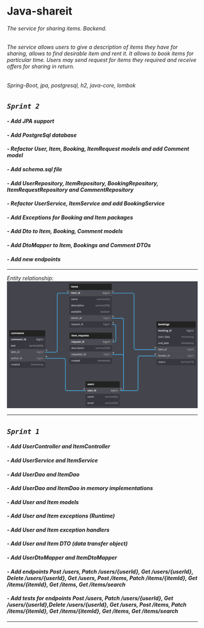 # **Java-shareit**

###### The service for sharing items. Backend.
###### The service allows users to give a description of items they have for sharing, allows to find desirable item and rent it. It allows to book items for particular time. Users may send request for items they required and receive offers for sharing in return.
###### Spring-Boot, jpa, postgresql, h2, java-core, lombok

## *`Sprint 2`*
#### *- Add JPA support*
#### *- Add PostgreSql database*
#### *- Refactor User, Item, Booking, ItemRequest models and add Comment model*
#### *- Add schema.sql file*
#### *- Add UserRepository, ItemRepository, BookingRepository, ItemRequestRepository and CommentRepository*
#### *- Refactor UserService, ItemService and add BookingService*
#### *- Add Exceptions for Booking and Item packages*
#### *- Add Dto to Item, Booking, Comment models*
#### *- Add DtoMapper to Item, Bookings and Comment DTOs*
#### *- Add new endpoints*
___
*Entity relationship*:  
![Entity relationship](/ER/ER.png)
___

## *`Sprint 1`*
#### *- Add UserController and ItemController*
#### *- Add UserService and ItemService*
#### *- Add UserDao and ItemDao*
#### *- Add UserDao and ItemDao in memory implementations*
#### *- Add User and Item models*
#### *- Add User and Item exceptions (Runtime)*
#### *- Add User and Item exception handlers*
#### *- Add User and Item DTO (data transfer object)*
#### *- Add UserDtoMapper and ItemDtoMapper*
#### *- Add endpoints Post /users, Patch /users/{userId}, Get /users/{userId}, Delete /users/{userId}, Get /users, Post /items, Patch /items/{itemId}, Get /items/{itemId}, Get /items, Get /items/search*
#### *- Add tests for endpoints Post /users, Patch /users/{userId}, Get /users/{userId},Delete /users/{userId}, Get /users, Post /items, Patch /items/{itemId}, Get /items/{itemId}, Get /items, Get /items/search*
___
    